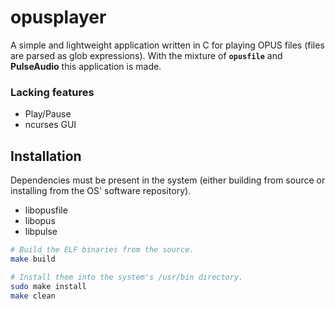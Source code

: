 # opusplayer

A simple and lightweight application written in C for playing OPUS files (files are parsed as glob expressions). With the mixture of
**`opusfile`** and **PulseAudio** this application is made.

### Lacking features
- Play/Pause
- ncurses GUI

## Installation

Dependencies must be present in the system (either building from source or installing from the OS' software repository).
- libopusfile
- libopus
- libpulse

```sh
# Build the ELF binaries from the source.
make build

# Install them into the system's /usr/bin directory.
sudo make install
make clean
```
